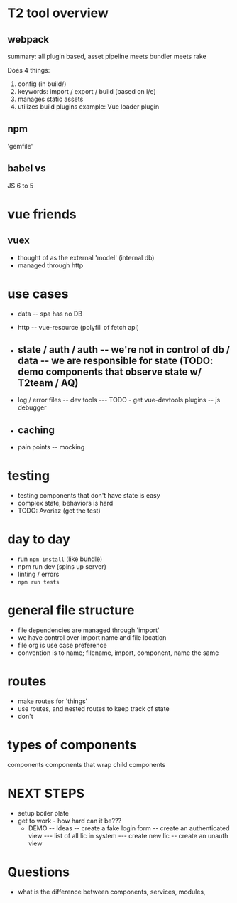 # T2 tool overview

## webpack

summary:
all plugin based, asset pipeline meets bundler meets rake

Does 4 things:

1. config (in build/)
2. keywords: import / export / build (based on i/e)
3. manages static assets
4. utilizes build plugins
  example: Vue loader plugin

## npm
'gemfile'

## babel vs
JS 6 to 5

# vue friends

## vuex

- thought of as the external 'model' (internal db)
- managed through http

# use cases

- data
  -- spa has no DB
- http
  -- vue-resource (polyfill of fetch api)

- state / auth / auth
  -- we're not in control of db / data
  -- we are responsible for state (TODO: demo components that observe state w/ T2team / AQ)
  --
  

- log / error files
  -- dev tools
  --- TODO - get vue-devtools plugins
  -- js debugger

- caching
  --

- pain points
  -- mocking

# testing

- testing components that don't have state is easy
- complex state, behaviors is hard
- TODO: Avoriaz (get the test)

# day to day

- run `npm install` (like bundle)
- npm run dev (spins up server)
- linting / errors
- `npm run tests`

# general file structure
- file dependencies are managed through 'import'
- we have control over import name and file location
- file org is use case preference
- convention is to name;
  filename, import, component, name the same

# routes
- make routes for 'things'
- use routes, and nested routes to keep track of state
- don't

# types of components
components
components that wrap
child components

# NEXT STEPS
- setup boiler plate
- get to work - how hard can it be???
  - DEMO
    -- Ideas
      -- create a fake login form
      -- create an authenticated view
      --- list of all lic in system
      --- create new lic
      -- create an unauth view

# Questions
- what is the difference between components, services, modules,
